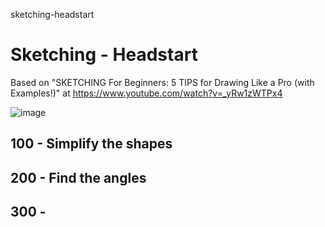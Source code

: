 sketching-headstart
# Sketching - Headstart

Based on "SKETCHING For Beginners: 5 TIPS for Drawing Like a Pro (with Examples!)" at https://www.youtube.com/watch?v=_yRw1zWTPx4

![image](https://user-images.githubusercontent.com/12828104/129536364-6ac25f60-2965-46d9-9318-52820d6132f2.png)

## 100 - Simplify the shapes


## 200 - Find the angles


## 300 - 

